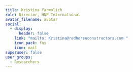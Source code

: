 ```yaml
---
title: Kristina Yarmolich
role: Director, HNP International
avatar_filename: avatar
social:
  - display:
      header: false
    link: "mailto: Kristina@redhorseconstructors.com "
    icon_pack: fas
    icon: mail
superuser: false
user_groups:
  - Researchers
---
```

